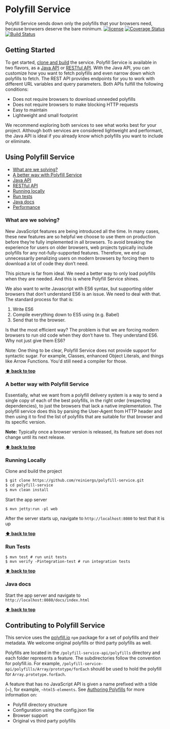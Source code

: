 <a name="top"></a>
#  Polyfill Service
Polyfill Service sends down only the polyfills that your browsers need, because browsers deserve the bare minimum. 
[![license](https://img.shields.io/github/license/mashape/apistatus.svg)](https://img.shields.io/github/license/mashape/apistatus.svg)
[![Coverage Status](https://coveralls.io/repos/github/reiniergs/polyfill-service/badge.svg?branch=codeCoverage)](https://coveralls.io/github/reiniergs/polyfill-service?branch=codeCoverage)
[![Build Status](https://travis-ci.org/reiniergs/polyfill-service.svg?branch=master)](https://travis-ci.org/reiniergs/polyfill-service)
## Getting Started
To get started, [clone and build](#running-locally) the service. Polyfill Service is available in two flavors, as a [Java API](/polyfill-service-api/README.md) or [RESTful API](/polyfill-service-rest/README.md). With the Java API, you can customize how you want to fetch polyfills and even narrow down which polyfills to fetch. The REST API provides endpoints for you to work with different URL variables and query parameters. Both APIs fulfill the following conditions:
* Does not require browsers to download unneeded polyfills
* Does not require browsers to make blocking HTTP requests
* Easy to maintain
* Lightweight and small footprint

We recommend exploring both services to see what works best for your project. Although both services are considered lightweight and performant, the Java API is ideal if you already know which polyfills you want to include or eliminate. 


## Using Polyfill Service
- [What are we solving?](#why)
- [A better way with Polyfill Service](#solution)
- [Java API](/polyfill-service-api/README.md)
- [RESTful API](/polyfill-service-rest/README.md)
- [Running locally](#running-locally)
- [Run tests](#tests)
- [Java docs](#java-docs)
- [Performance](/polyfill-service-perf/README.md)


<a name="why"></a>
### What are we solving?

New JavaScript features are being introduced all the time. In many cases, these new features are so helpful we choose to use 
them on production before they’re fully implemented in all browsers. To avoid breaking the experience for users on older browsers, 
web projects typically include polyfills for any not-fully-supported features. Therefore, we end up unnecessarily penalizing users on modern browsers by forcing them to download a lot of code they don’t need.

This picture is far from ideal. We need a better way to only load polyfills when they are needed. And this is where Polyfill Service shines.

We also want to write Javascript with ES6 syntax, but supporting older browsers
that don’t understand ES6 is an issue. We need to deal with that. The standard process for that is:

1. Write ES6 
2. Compile everything down to ES5 using (e.g. Babel)
3. Send that to the browser.

Is that the most efficient way? The problem is that we are forcing modern browsers to run old code when they don’t have to. They understand ES6. Why not just give them ES6?

Note: One thing to be clear, Polyfill Service does not provide support for syntactic sugar. For example, Classes, enhanced Object Literals, and things like Arrow Functions. You'd still need a compiler for those.

**[⬆ back to top](#top)**



<a name="solution"></a>
### A better way with Polyfill Service

Essentially, what we want from a polyfill delivery system is a way to send a single copy of each of the best polyfills, in the right order (respecting dependencies), to just the browsers that lack a native implementation. The polyfill service does this by parsing the User-Agent from HTTP header and then using it to find the list of polyfills that are suitable for that browser and its specific version.

**Note:** Typically once a browser version is released, its feature set does not change until its next release.

**[⬆ back to top](#top)**



<a name="running locally"></a>
### Running Locally

Clone and build the project
```bash
$ git clone https://github.com/reiniergs/polyfill-service.git
$ cd polyfill-service
$ mvn clean install
```

Start the app server
```
$ mvn jetty:run -pl web
```

After the server starts up, navigate to `http://localhost:8080` to test that it is up

**[⬆ back to top](#top)**



<a name="tests"></a>
### Run Tests
```
$ mvn test # run unit tests
$ mvn verify -Pintegration-test # run integration tests
```

**[⬆ back to top](#top)**



<a name="java-docs"></a>
### Java docs
Start the app server and navigate to `http://localhost:8080/docs/index.html`

**[⬆ back to top](#top)**

## Contributing to Polyfill Service
This service uses the [polyfill.io](http://polyfill.io) `npm` package for a set of polyfills and their metadata. We welcome original polyfills or third party polyfills as well.

Polyfills are located in the `/polyfill-service-api/polyfills` directory and each folder represents a feature. The subdirectories follow the convention for polyfill.io. For example, `/polyfill-service-api/polyfills/Array/prototype/forEach` should be used to hold the polyfill for `Array.prototype.forEach`.

A feature that has no JavaScript API is given a name prefixed with a tilde (~), for example, `~html5-elements`.
See [Authoring Polyfills](https://polyfill.io/v2/docs/contributing/authoring-polyfills) for more information on:

* Polyfill directory structure
* Configuration using the config.json file
* Browser support
* Original vs third party polyfills


